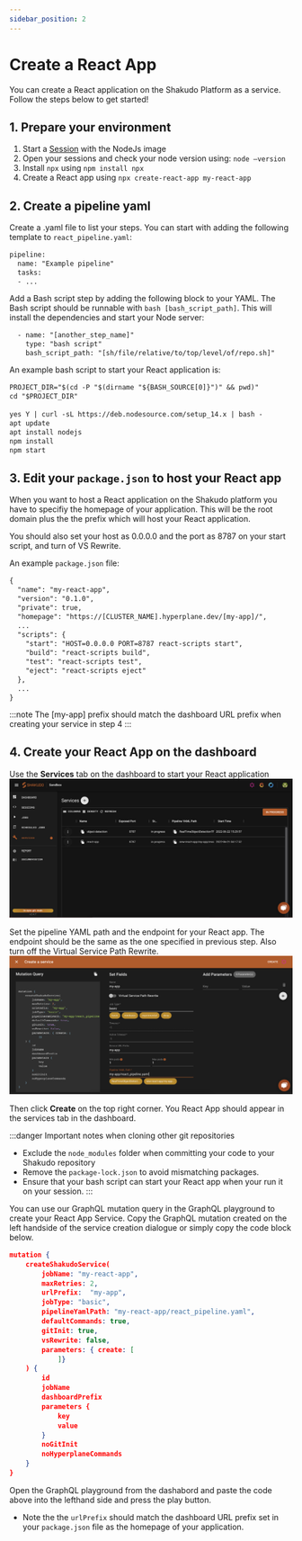 ```yaml
---
sidebar_position: 2
---
```



# Create a React App

You can create a React application on the Shakudo Platform as a service. Follow the steps below to get started!

## 1. Prepare your environment 

1. Start a [Session](/docs/shakudo-platform-features/sessions.md) with the NodeJs image
2. Open your sessions and check your node version using: `node —version`
3. Install `npx` using `npm install npx`
4. Create a React app using `npx create-react-app my-react-app`


## 2. Create a pipeline yaml
Create a .yaml file to list your steps. You can start with adding the following template to `react_pipeline.yaml`:  

```
pipeline:
  name: "Example pipeline"
  tasks:
  - ...
```

Add a Bash script step by adding the following block to your YAML. The Bash script should be runnable with `bash [bash_script_path]`. This will install the dependencies and start your Node server:
```
  - name: "[another_step_name]"
    type: "bash script"
    bash_script_path: "[sh/file/relative/to/top/level/of/repo.sh]"
```

An example bash script to start your React application is:

```
PROJECT_DIR="$(cd -P "$(dirname "${BASH_SOURCE[0]}")" && pwd)"
cd "$PROJECT_DIR"

yes Y | curl -sL https://deb.nodesource.com/setup_14.x | bash -
apt update
apt install nodejs
npm install
npm start
```

## 3. Edit your `package.json` to host your React app

When you want to host a React application on the Shakudo platform you have to specifiy the homepage of your application. This will be the root domain plus the the prefix which will host your React application. 

You should also set your host as 0.0.0.0 and the port as 8787 on your start script, and turn of VS Rewrite.

An example `package.json` file:
```
{
  "name": "my-react-app",
  "version": "0.1.0",
  "private": true,
  "homepage": "https://[CLUSTER_NAME].hyperplane.dev/[my-app]/",
  ...
  "scripts": {
    "start": "HOST=0.0.0.0 PORT=8787 react-scripts start",
    "build": "react-scripts build",
    "test": "react-scripts test",
    "eject": "react-scripts eject"
  },
  ...
}
```

:::note
The [my-app] prefix should match the dashboard URL prefix when creating your service in step 4
:::

## 4. Create your React App on the dashboard

Use the **Services** tab on the dashboard to start your React application
![services dashboard](img/services_panel.png "services dashboard")

Set the pipeline YAML path and the endpoint for your React app. The endpoint should be the same as the one specified in previous step. Also turn off the Virtual Service Path Rewrite.
![create a service on dashboard](img/create_service_panel.png "create a service on dashboard")

Then click **Create** on the top right corner. You React App should appear in the services tab in the dashboard.

:::danger Important notes when cloning other git repositories
* Exclude the `node_modules` folder when committing your code to your Shakudo repository
* Remove the `package-lock.json` to avoid mismatching packages.
* Ensure that your bash script can start your React app when your run it on your session. 
:::

You can use our GraphQL mutation query in the GraphQL playground to create your React App Service. Copy the GraphQL mutation created on the left handside of the service creation dialogue or simply copy the code block below.

```json
mutation {
    createShakudoService(
        jobName: "my-react-app",
        maxRetries: 2, 
        urlPrefix:  "my-app",
        jobType: "basic",
        pipelineYamlPath: "my-react-app/react_pipeline.yaml",
        defaultCommands: true,
        gitInit: true,
        vsRewrite: false,
        parameters: { create: [
            ]}  
    ) {
        id
        jobName
        dashboardPrefix
        parameters {
            key
            value
        }
        noGitInit
        noHyperplaneCommands
    }
}
```
Open the GraphQL playground from the dashabord and paste the code above into the lefthand side and press the play button. 

* Note the the `urlPrefix` should match the dashboard URL prefix set in your `package.json` file as the homepage of your application.
